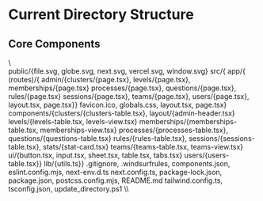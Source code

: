 ﻿# Current Directory Structure

## Core Components

\\\
public/{file.svg, globe.svg, next.svg, vercel.svg, window.svg}
src/{
app/{
(routes)/{
admin/{clusters/{page.tsx}, levels/{page.tsx}, memberships/{page.tsx}
processes/{page.tsx}, questions/{page.tsx}, rules/{page.tsx}
sessions/{page.tsx}, teams/{page.tsx}, users/{page.tsx}, layout.tsx, page.tsx}}
favicon.ico, globals.css, layout.tsx, page.tsx}
components/{clusters/{clusters-table.tsx}, layout/{admin-header.tsx}
levels/{levels-table.tsx, levels-view.tsx}
memberships/{memberships-table.tsx, memberships-view.tsx}
processes/{processes-table.tsx}, questions/{questions-table.tsx}
rules/{rules-table.tsx}, sessions/{sessions-table.tsx}, stats/{stat-card.tsx}
teams/{teams-table.tsx, teams-view.tsx}
ui/{button.tsx, input.tsx, sheet.tsx, table.tsx, tabs.tsx}
users/{users-table.tsx}}
lib/{utils.ts}}
.gitignore, .windsurfrules, components.json, eslint.config.mjs, next-env.d.ts
next.config.ts, package-lock.json, package.json, postcss.config.mjs, README.md
tailwind.config.ts, tsconfig.json, update_directory.ps1
\\\
